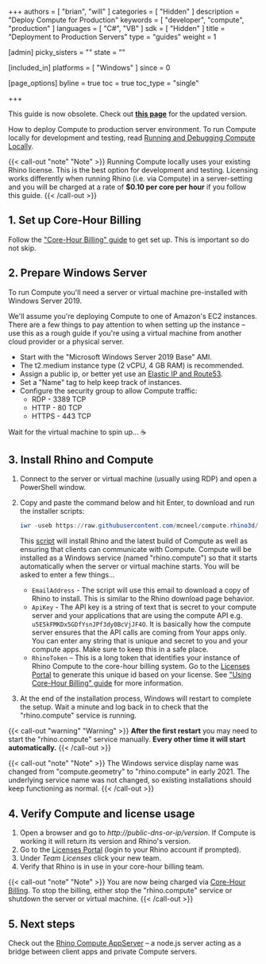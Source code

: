 +++
authors = [ "brian", "will" ]
categories = [ "Hidden" ]
description = "Deploy Compute for Production"
keywords = [ "developer", "compute", "production" ]
languages = [ "C#", "VB" ]
sdk = [ "Hidden" ]
title = "Deployment to Production Servers"
type = "guides"
weight = 1

[admin]
picky_sisters = ""
state = ""

[included_in]
platforms = [ "Windows" ]
since = 0

[page_options]
byline = true
toc = true
toc_type = "single"

+++
<div class="bs-callout bs-callout-danger bs-callout-danger-fill" role="alert">
This guide is now obsolete. Check out <a href="../deploy-to-iis"><b><u>this page</u></b></a> for the updated version.
</div>



How to deploy Compute to production server environment. To run Compute locally for development and testing, read [Running and Debugging Compute Locally](../development).

{{< call-out "note" "Note" >}}
Running Compute locally uses your existing Rhino license. This is the best option for development and testing. Licensing works differently when running Rhino (i.e. via Compute) in a server-setting and you will be charged at a rate of <strong>$0.10 per core per hour</strong> if you follow this guide. 
{{< /call-out >}}

## 1. Set up Core-Hour Billing

Follow the ["Core-Hour Billing" guide](../core-hour-billing) to get set up. This is important so do not skip.

## 2. Prepare Windows Server

To run Compute you'll need a server or virtual machine pre-installed with Windows Server 2019.

We'll assume you're deploying Compute to one of Amazon's EC2 instances. There are a few things to pay attention to when setting up the instance – use this as a rough guide if you're using a virtual machine from another cloud provider or a physical server.

* Start with the "Microsoft Windows Server 2019 Base" AMI.
* The t2.medium instance type (2 vCPU, 4 GB RAM) is recommended.
* Assign a public ip, or better yet use an [Elastic IP and Route53](https://docs.aws.amazon.com/Route53/latest/DeveloperGuide/routing-to-ec2-instance.html).
* Set a "Name" tag to help keep track of instances.
* Configure the security group to allow Compute traffic:
    * RDP - 3389 TCP
    * HTTP - 80 TCP
    * HTTPS - 443 TCP

Wait for the virtual machine to spin up... ☕️

## 3. Install Rhino and Compute

1. Connect to the server or virtual machine (usually using RDP) and open a PowerShell window.
2. Copy and paste the command below and hit Enter, to download and run the installer scripts:

    ```powershell
    iwr -useb https://raw.githubusercontent.com/mcneel/compute.rhino3d/master/script/bootstrap-server.ps1 -outfile bootstrap.ps1; .\bootstrap.ps1 -install
    ```

    This [script](https://github.com/mcneel/compute.rhino3d/blob/master/script/bootstrap-server.ps1) will install Rhino and the latest build of Compute as well as ensuring that clients can communicate with Compute. Compute will be installed as a Windows service (named "rhino.compute") so that it starts automatically when the server or virtual machine starts. You will be asked to enter a few things...
    * `EmailAddress` - The script will use this email to download a copy of Rhino to install. This is similar to the Rhino download page behavior.
    * `ApiKey` - The API key is a string of text that is secret to your compute server and your applications that are using the compute API e.g. `u5E5kFMKDx5GDfYsnJPf3dy0BcVjJF4O`. It is basically how the compute server ensures that the API calls are coming from Your apps only. You can enter any string that is unique and secret to you and your compute apps. Make sure to keep this in a safe place.
    * `RhinoToken` – This is a long token that identifies your instance of Rhino Compute to the core-hour billing system. Go to the [Licenses Portal](https://www.rhino3d.com/licenses?_forceEmpty=true) to generate this unique id based on your license. See ["Using Core-Hour Billing" guide](../core-hour-billing#using-core-hour-billing) for more information.

4. At the end of the installation process, Windows will restart to complete the setup. Wait a minute and log back in to check that the "rhino.compute" service is running.

<!-- Compute won't start the first time because the .NET 4.8 install needs to finish up -->
<!-- TODO: check if we can install the service with "delayed" start to make this work better -->
{{< call-out "warning" "Warning" >}}
<strong>After the first restart</strong> you may need to start the "rhino.compute" service manually. <strong>Every other time it will start automatically.</strong>
{{< /call-out >}}

{{< call-out "note" "Note" >}}
The Windows service display name was changed from "compute.geometry" to "rhino.compute" in early 2021. The underlying service name was not changed, so existing installations should keep functioning as normal.
{{< /call-out >}}

## 4. Verify Compute and license usage

1. Open a browser and go to _http://public-dns-or-ip/version_. If Compute is working it will return its version and Rhino's version.
1. Go to the [Licenses Portal](https://www.rhino3d.com/licenses?_forceEmpty=true) (login to your Rhino account if prompted).
1. Under _Team Licenses_ click your new team.
1. Verify that Rhino is in use in your core-hour billing team.

{{< call-out "note" "Note" >}}
You are now being charged via <a href="../core-hour-billing" class="alert-link">Core-Hour Billing</a>. To stop the billing, either stop the "rhino.compute" service or shutdown the server or virtual machine.
{{< /call-out >}}

## 5. Next steps

Check out the [Rhino Compute AppServer](https://github.com/mcneel/compute.rhino3d.appserver) – a node.js server acting as a bridge between client apps and private Compute servers.
